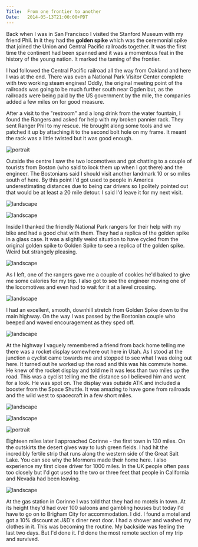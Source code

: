 ```yaml
---
Title:	From one frontier to another
Date:	2014-05-13T21:00:00+PDT
---
```


Back when I was in San Francisco I visited the Stanford Museum with my friend Phil. In it they had the __golden spike__ which was the ceremonial spike that joined the Union and Central Pacific railroads together. It was the first time the continent had been spanned and it was a momentous feat in the history of the young nation. It marked the taming of the frontier.

I had followed the Central Pacific railroad all the way from Oakland and here I was at the end. There was even a National Park Visitor Center complete with two working steam engines! Oddly, the original meeting point of the railroads was going to be much further south near Ogden but, as the railroads were being paid by the US government by the mile, the companies added a few miles on for good measure.

After a visit to the "restroom" and a long drink from the water fountain, I found the Rangers and asked for help with my broken pannier rack. They sent Ranger Phil to my rescue. He brought along some tools and we patched it up by attaching it to the second bolt hole on my frame. It meant the rack was a little twisted but it was good enough.

![portrait](https://farm8.staticflickr.com/7438/14196398385_f053e9854d_c.jpg "Ranger Phil to the rescue")

Outside the centre I saw the two locomotives and got chatting to a couple of tourists from Boston (who said to look them up when I got there) and the engineer. The Bostonians said I should visit another landmark 10 or so miles south of here. By this point I'd got used to people in America underestimating distances due to being car drivers so I politely pointed out that would be at least a 20 mile detour. I said I'd leave it for my next visit.

![landscape](https://farm8.staticflickr.com/7390/14196399815_ef1173ddce_z.jpg "Locomotives at Golden Spike")

![landscape](https://farm8.staticflickr.com/7385/14009747958_9a8984f631_z.jpg "Locomotive Engineer")

Inside I thanked the friendly National Park rangers for their help with my bike and had a good chat with them. They had a replica of the golden spike in a glass case. It was a slightly weird situation to have cycled from the original golden spike to Golden Spike to see a replica of the golden spike. Weird but strangely pleasing.

![landscape](https://farm8.staticflickr.com/7345/14009806437_71c01d512c_z.jpg "Friendly National Park rangers with the replica golden spike at Golden Spike")

As I left, one of the rangers gave me a couple of cookies he'd baked to give me some calories for my trip. I also got to see the engineer moving one of the locomotives and even had to wait for it at a level crossing.

![landscape](https://farm3.staticflickr.com/2923/14009768320_d3e68389b4_z.jpg "Engine")

I had an excellent, smooth, downhill stretch from Golden Spike down to the main highway. On the way I was passed by the Bostonian couple who beeped and waved encouragement as they sped off.

![landscape](https://farm6.staticflickr.com/5238/14196338914_f8d430372a_z.jpg "Leaving Golden Spike")

At the highway I vaguely remembered a friend from back home telling me there was a rocket display somewhere out here in Utah. As I stood at the junction a cyclist came towards me and stopped to see what I was doing out here. It turned out he worked up the road and this was his commute home. He knew of the rocket display and told me it was less than two miles up the road. This was a cyclist telling me the distance so I believed him and went for a look. He was spot on. The display was outside ATK and included a booster from the Space Shuttle. It was amazing to have gone from railroads and the wild west to spacecraft in a few short miles.

![landscape](https://farm8.staticflickr.com/7436/14193871812_041d913966_z.jpg "Rockets")

![landscape](https://farm3.staticflickr.com/2897/14216554893_4183a5787a_z.jpg "Shuttle booster")

![portrait](https://farm8.staticflickr.com/7400/14196408325_7a1dc933cd_c.jpg "I obeyed the sign and didn't climb into the nozzle.")

Eighteen miles later I approached Corinne - the first town in 130 miles. On the outskirts the desert gives way to lush green fields. I had hit the incredibly fertile strip that runs along the western side of the Great Salt Lake. You can see why the Mormons made their home here. I also experience my first close driver for 1000 miles. In the UK people often pass too closely but I'd got used to the two or three feet that people in California and Nevada had been leaving.

![landscape](https://farm8.staticflickr.com/7459/14196409805_2065f0c367_z.jpg "Crops near Corrine")

At the gas station in Corinne I was told that they had no motels in town. At its height they'd had over 100 saloons and gambling houses but today I'd have to go on to Brigham City for accommodation. I did. I found a motel and got a 10% discount at J&D's diner next door. I had a shower and washed my clothes in it. This was becoming the routine. My backside was feeling the last two days. But I'd done it. I'd done the most remote section of my trip and survived.